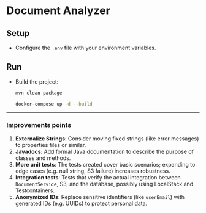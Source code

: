 # Document Analyzer

## Setup
- Configure the `.env` file with your environment variables.

## Run
- Build the project:
  ```bash
  mvn clean package
  ```

  ```bash
  docker-compose up -d --build
  ```

---

### Improvements points
1. **Externalize Strings**: Consider moving fixed strings (like error messages) to properties files or similar.
2. **Javadocs**: Add formal Java documentation to describe the purpose of classes and methods.
3. **More unit tests**: The tests created cover basic scenarios; expanding to edge cases (e.g. null string, S3 failure) increases robustness.
4. **Integration tests**: Tests that verify the actual integration between `DocumentService`, S3, and the database, possibly using LocalStack and Testcontainers.
5. **Anonymized IDs**: Replace sensitive identifiers (like `userEmail`) with generated IDs (e.g. UUIDs) to protect personal data.